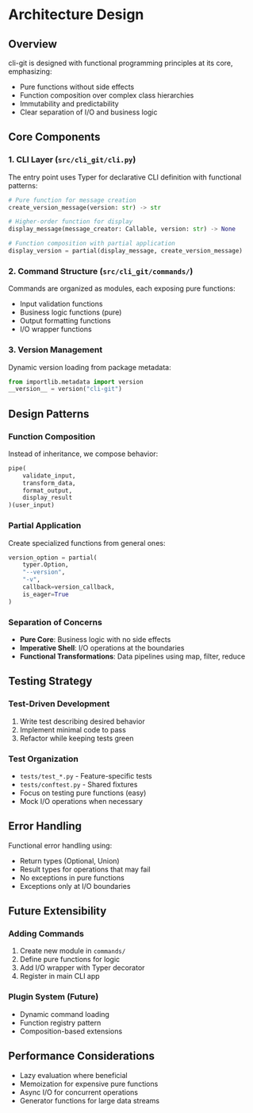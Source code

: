 # Architecture Design

## Overview

cli-git is designed with functional programming principles at its core, emphasizing:
- Pure functions without side effects
- Function composition over complex class hierarchies
- Immutability and predictability
- Clear separation of I/O and business logic

## Core Components

### 1. CLI Layer (`src/cli_git/cli.py`)

The entry point uses Typer for declarative CLI definition with functional patterns:

```python
# Pure function for message creation
create_version_message(version: str) -> str

# Higher-order function for display
display_message(message_creator: Callable, version: str) -> None

# Function composition with partial application
display_version = partial(display_message, create_version_message)
```

### 2. Command Structure (`src/cli_git/commands/`)

Commands are organized as modules, each exposing pure functions:
- Input validation functions
- Business logic functions (pure)
- Output formatting functions
- I/O wrapper functions

### 3. Version Management

Dynamic version loading from package metadata:
```python
from importlib.metadata import version
__version__ = version("cli-git")
```

## Design Patterns

### Function Composition
Instead of inheritance, we compose behavior:
```python
pipe(
    validate_input,
    transform_data,
    format_output,
    display_result
)(user_input)
```

### Partial Application
Create specialized functions from general ones:
```python
version_option = partial(
    typer.Option,
    "--version",
    "-v",
    callback=version_callback,
    is_eager=True
)
```

### Separation of Concerns
- **Pure Core**: Business logic with no side effects
- **Imperative Shell**: I/O operations at the boundaries
- **Functional Transformations**: Data pipelines using map, filter, reduce

## Testing Strategy

### Test-Driven Development
1. Write test describing desired behavior
2. Implement minimal code to pass
3. Refactor while keeping tests green

### Test Organization
- `tests/test_*.py` - Feature-specific tests
- `tests/conftest.py` - Shared fixtures
- Focus on testing pure functions (easy)
- Mock I/O operations when necessary

## Error Handling

Functional error handling using:
- Return types (Optional, Union)
- Result types for operations that may fail
- No exceptions in pure functions
- Exceptions only at I/O boundaries

## Future Extensibility

### Adding Commands
1. Create new module in `commands/`
2. Define pure functions for logic
3. Add I/O wrapper with Typer decorator
4. Register in main CLI app

### Plugin System (Future)
- Dynamic command loading
- Function registry pattern
- Composition-based extensions

## Performance Considerations

- Lazy evaluation where beneficial
- Memoization for expensive pure functions
- Async I/O for concurrent operations
- Generator functions for large data streams
